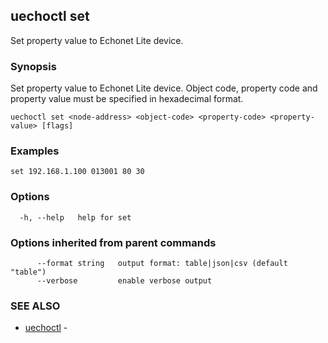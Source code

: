## uechoctl set

Set property value to Echonet Lite device.

### Synopsis

Set property value to Echonet Lite device. Object code, property code and property value must be specified in hexadecimal format.

```
uechoctl set <node-address> <object-code> <property-code> <property-value> [flags]
```

### Examples

```
set 192.168.1.100 013001 80 30
```

### Options

```
  -h, --help   help for set
```

### Options inherited from parent commands

```
      --format string   output format: table|json|csv (default "table")
      --verbose         enable verbose output
```

### SEE ALSO

* [uechoctl](uechoctl.md)	 - 

